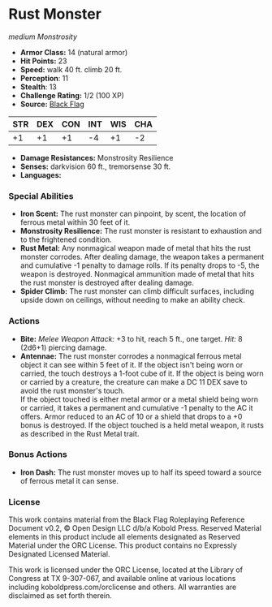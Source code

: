 # Rust Monster

*medium* *Monstrosity*

- **Armor Class:** 14 (natural armor)
- **Hit Points:** 23 
- **Speed:** walk 40 ft. climb 20 ft.
- **Perception**: 11
- **Stealth**: 13
- **Challenge Rating:** 1/2 (100 XP)
- **Source:** [Black Flag](https://koboldpress.com/kpstore/product/tovrpg-pg-mv/)

| STR | DEX | CON | INT | WIS | CHA |
| --- | --- | --- | --- | --- | --- |
| +1 | +1 | +1 | -4 | +1 | -2 |

- **Damage Resistances:** Monstrosity Resilience
- **Senses:** darkvision 60 ft., tremorsense 30 ft.
- **Languages:** 

### Special Abilities

- **Iron Scent:** The rust monster can pinpoint, by scent, the location of ferrous metal within 30 feet of it.
- **Monstrosity Resilience:** The rust monster is resistant to exhaustion and to the frightened condition.
- **Rust Metal:** Any nonmagical weapon made of metal that hits the rust monster corrodes. After dealing damage, the weapon takes a permanent and cumulative -1 penalty to damage rolls. If its penalty drops to -5, the weapon is destroyed. Nonmagical ammunition made of metal that hits the rust monster is destroyed after dealing damage.
- **Spider Climb:** The rust monster can climb difficult surfaces, including upside down on ceilings, without needing to make an ability check.

### Actions

- **Bite:** _Melee Weapon Attack:_ +3 to hit, reach 5 ft., one target. _Hit:_ 8 (2d6+1) piercing damage.
- **Antennae:** The rust monster corrodes a nonmagical ferrous metal object it can see within 5 feet of it. If the object isn't being worn or carried, the touch destroys a 1-foot cube of it. If the object is being worn or carried by a creature, the creature can make a DC 11 DEX save to avoid the rust monster's touch.<br>If the object touched is either metal armor or a metal shield being worn or carried, it takes a permanent and cumulative -1 penalty to the AC it offers. Armor reduced to an AC of 10 or a shield that drops to a +0 bonus is destroyed. If the object touched is a held metal weapon, it rusts as described in the Rust Metal trait.

### Bonus Actions

- **Iron Dash:** The rust monster moves up to half its speed toward a source of ferrous metal it can sense.


### License

This work contains material from the Black Flag Roleplaying Reference Document v0.2, © Open Design LLC d/b/a Kobold Press. Reserved Material elements in this product include all elements designated as Reserved Material under the ORC License. This product contains no Expressly Designated Licensed Material.

This work is licensed under the ORC License, located at the Library of Congress at TX 9-307-067, and available online at various locations including koboldpress.com/orclicense and others. All warranties are disclaimed as set forth therein.
